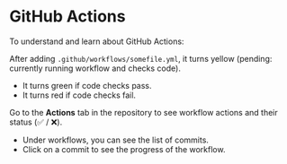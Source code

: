 # GitHub Actions

To understand and learn about GitHub Actions:

After adding `.github/workflows/somefile.yml`, it turns yellow (pending: currently running workflow and checks code).

- It turns green if code checks pass.
- It turns red if code checks fail.

Go to the **Actions** tab in the repository to see workflow actions and their status (✅ / ❌).

- Under workflows, you can see the list of commits.
- Click on a commit to see the progress of the workflow.
